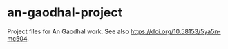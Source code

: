 # an-gaodhal-project
Project files for An Gaodhal work. See also https://doi.org/10.58153/5ya5n-mc504.
